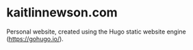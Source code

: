 # kaitlinnewson.com

Personal website, created using the Hugo static website engine (https://gohugo.io/).